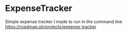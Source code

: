 # ExpenseTracker
Simple expense tracker I made to run in the command line
https://roadmap.sh/projects/expense-tracker
